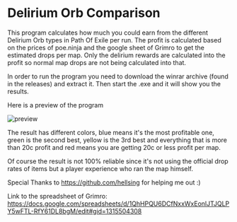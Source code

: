 # Delirium Orb Comparison

This program calculates how much you could earn from the different Delirium Orb types in Path Of Exile per run. The profit is calculated based on the prices of poe.ninja and the google sheet of Grimro to get the estimated drops per map. Only the delirium rewards are calculated into the profit so normal map drops are not being calculated into that. 

In order to run the program you need to download the winrar archive (found in the releases) and extract it. Then start the .exe and it will show you the results.

Here is a preview of the program 


![preview](https://i.imgur.com/x5MjoEQ.png) 

The result has different colors, blue means it's the most profitable one, green is the second best, yellow is the 3rd best and everything that is more than 20c profit and red means you are getting 20c or less profit per map.

Of course the result is not 100% reliable since it's not using the official drop rates of items but a player experience who ran the map himself.

Special Thanks to https://github.com/hellsing for helping me out :)

Link to the spreadsheet of Grimro: https://docs.google.com/spreadsheets/d/1QhHPQU6DCfNxxWxEonlJTJQLPY5wFTL-RfY61DL8bgM/edit#gid=1315504308
